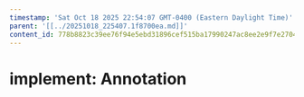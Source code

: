 ```yaml
---
timestamp: 'Sat Oct 18 2025 22:54:07 GMT-0400 (Eastern Daylight Time)'
parent: '[[../20251018_225407.1f8700ea.md]]'
content_id: 778b8823c39ee76f94e5ebd31896cef515ba17990247ac8ee2e9f7e27046095d
---
```


# implement: Annotation
